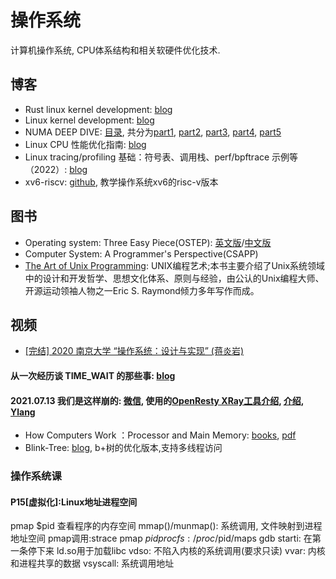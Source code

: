 # 操作系统

计算机操作系统, CPU体系结构和相关软硬件优化技术.

## 博客

* Rust linux kernel development: [blog](https://www.jackos.io/rust-kernel/rust-for-linux.html)
* Linux kernel development: [blog](https://www.kernel.org/doc/html/v4.16/process/howto.html)
* NUMA DEEP DIVE: [目录](https://frankdenneman.nl/2016/07/06/introduction-2016-numa-deep-dive-series/), 共分为[part1](https://frankdenneman.nl/2016/07/07/numa-deep-dive-part-1-uma-numa/), [part2](https://frankdenneman.nl/2016/07/08/numa-deep-dive-part-2-system-architecture/), [part3](https://frankdenneman.nl/2016/07/11/numa-deep-dive-part-3-cache-coherency/), [part4](https://frankdenneman.nl/2016/07/13/numa-deep-dive-4-local-memory-optimization/), [part5](https://frankdenneman.nl/2016/08/22/numa-deep-dive-part-5-esxi-vmkernel-numa-constructs/)
* Linux CPU 性能优化指南: [blog](https://cloud.tencent.com/developer/article/1677341?fromSource=gwzcw.1293314.1293314.1293314&cps_key=ad1dd5b36e1c498308f7302ab4cdabb7)
* Linux tracing/profiling 基础：符号表、调用栈、perf/bpftrace 示例等（2022）: [blog](http://arthurchiao.art/blog/linux-tracing-basis-zh/)
* xv6-riscv: [github](https://github.com/mit-pdos/xv6-riscv), 教学操作系统xv6的risc-v版本


## 图书

* Operating system: Three Easy Piece(OSTEP): [英文版](http://pages.cs.wisc.edu/~remzi/OSTEP/)/[中文版](http://pages.cs.wisc.edu/~remzi/OSTEP/Chinese/)
* Computer System: A Programmer's Perspective(CSAPP)
* [The Art of Unix Programming](https://archive.org/details/ost-computer-science-the_art_of_unix_programming-1/page/n37/mode/2up?continueFlag=139a2ddd232637f566f76a1678299ff7): UNIX编程艺术;本书主要介绍了Unix系统领域中的设计和开发哲学、思想文化体系、原则与经验，由公认的Unix编程大师、开源运动领袖人物之一Eric S. Raymond倾力多年写作而成。

## 视频

* [\[完结\] 2020 南京大学 “操作系统：设计与实现” (蒋炎岩)](https://www.bilibili.com/video/BV1N741177F5?p=1)

#### 从一次经历谈 TIME_WAIT 的那些事: [blog](https://coolshell.cn/articles/22263.html)

#### 2021.07.13 我们是这样崩的: [微信](https://mp.weixin.qq.com/s?__biz=Mzg3Njc0NTgwMg==&mid=2247487272&idx=1&sn=038a30ce61706c97e3397eee982b1486&scene=21#wechat_redirect), 使用的[OpenResty XRay工具介绍](https://mp.weixin.qq.com/s/YWucrzAH5LnVYLel4zpUOw?v_p=90&WBAPIAnalysisOriUICodes=10000001&launchid=10000365--x&wm=3333_2001&aid=01A2GUVvCiJ0bN45VH0AOVftc20OVPaYUZmVa1h1s_8-8xrdg.&from=10C7193010), [介绍](https://blog.openresty.com.cn/cn/lua-cpu-flame-graph/), [Ylang](https://blog.openresty.com/en/ylang-intro-part1/)

* How Computers Work ：Processor and Main Memory: [books](http://www.fastchip.net/howcomputerswork/p1.html), [pdf](http://www.fastchip.net/howcomputerswork/bookbpdf.pdf)
* Blink-Tree: [blog](https://www.codedump.info/post/20220807-weekly-23/), b+树的优化版本,支持多线程访问

### 操作系统课

#### P15[虚拟化]:Linux地址进程空间

pmap $pid 查看程序的内存空间
mmap()/munmap(): 系统调用, 文件映射到进程地址空间
pmap调用:strace pmap $pid
proc fs: /proc/$pid/maps
gdb starti: 在第一条停下来
ld.so用于加载libc
vdso: 不陷入内核的系统调用(要求只读)
vvar: 内核和进程共享的数据
vsyscall: 系统调用地址

